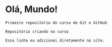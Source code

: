 # Olá, Mundo!
    Primeiro repositório do curso de Git e GitHub

    Repositório criando no curso

    Essa linha eu adicionei diretamente no site.
